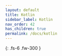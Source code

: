 ```yaml
---
layout: default
title: Kotlin
sidebar_label: Kotlin
nav_order: 42
has_children: true
permalink: /docs/kotlin
---
```


{: .fs-6 .fw-300 }

